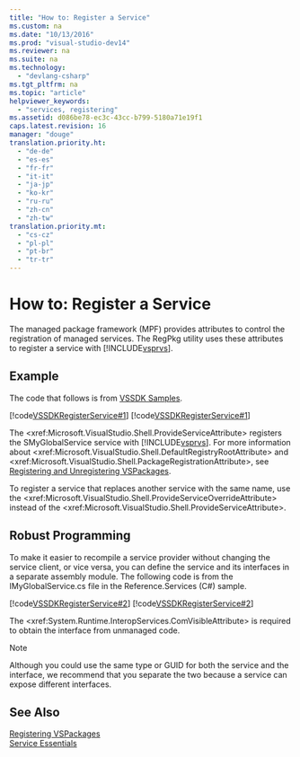 ```yaml
---
title: "How to: Register a Service"
ms.custom: na
ms.date: "10/13/2016"
ms.prod: "visual-studio-dev14"
ms.reviewer: na
ms.suite: na
ms.technology: 
  - "devlang-csharp"
ms.tgt_pltfrm: na
ms.topic: "article"
helpviewer_keywords: 
  - "services, registering"
ms.assetid: d086be78-ec3c-43cc-b799-5180a71e19f1
caps.latest.revision: 16
manager: "douge"
translation.priority.ht: 
  - "de-de"
  - "es-es"
  - "fr-fr"
  - "it-it"
  - "ja-jp"
  - "ko-kr"
  - "ru-ru"
  - "zh-cn"
  - "zh-tw"
translation.priority.mt: 
  - "cs-cz"
  - "pl-pl"
  - "pt-br"
  - "tr-tr"
---
```

# How to: Register a Service
The managed package framework (MPF) provides attributes to control the registration of managed services. The RegPkg utility uses these attributes to register a service with [!INCLUDE[vsprvs](../codequality/includes/vsprvs_md.md)].  
  
## Example  
 The code that follows is from [VSSDK Samples](../misc/vssdk-samples.md).  
  
 [!code[VSSDKRegisterService#1](../misc/codesnippet/VisualBasic/how-to--register-a-service_1.vb)]
[!code[VSSDKRegisterService#1](../misc/codesnippet/CSharp/how-to--register-a-service_1.cs)]  
  
 The \<xref:Microsoft.VisualStudio.Shell.ProvideServiceAttribute> registers the SMyGlobalService service with [!INCLUDE[vsprvs](../codequality/includes/vsprvs_md.md)]. For more information about \<xref:Microsoft.VisualStudio.Shell.DefaultRegistryRootAttribute> and \<xref:Microsoft.VisualStudio.Shell.PackageRegistrationAttribute>, see [Registering and Unregistering VSPackages](../extensibility/registering-and-unregistering-vspackages.md).  
  
 To register a service that replaces another service with the same name, use the \<xref:Microsoft.VisualStudio.Shell.ProvideServiceOverrideAttribute> instead of the \<xref:Microsoft.VisualStudio.Shell.ProvideServiceAttribute>.  
  
## Robust Programming  
 To make it easier to recompile a service provider without changing the service client, or vice versa, you can define the service and its interfaces in a separate assembly module. The following code is from the IMyGlobalService.cs file in the Reference.Services (C#) sample.  
  
 [!code[VSSDKRegisterService#2](../misc/codesnippet/VisualBasic/how-to--register-a-service_2.vb)]
[!code[VSSDKRegisterService#2](../misc/codesnippet/CSharp/how-to--register-a-service_2.cs)]  
  
 The \<xref:System.Runtime.InteropServices.ComVisibleAttribute> is required to obtain the interface from unmanaged code.  
  
> [!NOTE]
>  Although you could use the same type or GUID for both the service and the interface, we recommend that you separate the two because a service can expose different interfaces.  
  
## See Also  
 [Registering VSPackages](assetId:///31e6050f-1457-4849-944a-a3c36b76f3dd)   
 [Service Essentials](../extensibility/service-essentials.md)